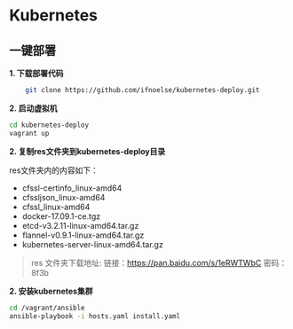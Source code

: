 # Kubernetes

## 一键部署

**1. 下载部署代码**

``` bash
    git clone https://github.com/ifnoelse/kubernetes-deploy.git
```

**2. 启动虚拟机**

``` bash
cd kubernetes-deploy
vagrant up
```

**2. 复制res文件夹到kubernetes-deploy目录**

res文件夹内的内容如下：
- cfssl-certinfo_linux-amd64
- cfssljson_linux-amd64
- cfssl_linux-amd64
- docker-17.09.1-ce.tgz
- etcd-v3.2.11-linux-amd64.tar.gz
- flannel-v0.9.1-linux-amd64.tar.gz
- kubernetes-server-linux-amd64.tar.gz

>res 文件夹下载地址: 链接：https://pan.baidu.com/s/1eRWTWbC 密码：8f3b

**2. 安装kubernetes集群**
``` bash
cd /vagrant/ansible
ansible-playbook -i hosts.yaml install.yaml
```